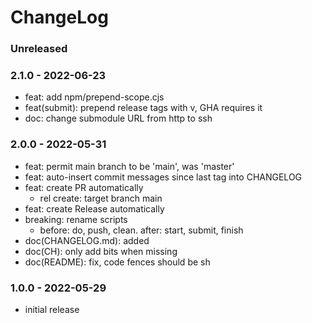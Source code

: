 # ChangeLog

### Unreleased

### 2.1.0 - 2022-06-23

- feat: add npm/prepend-scope.cjs
- feat(submit): prepend release tags with v, GHA requires it
- doc: change submodule URL from http to ssh


### 2.0.0 - 2022-05-31

- feat: permit main branch to be 'main', was 'master'
- feat: auto-insert commit messages since last tag into CHANGELOG
- feat: create PR automatically
    - rel create: target branch main
- feat: create Release automatically
- breaking: rename scripts
    - before: do, push, clean. after: start, submit, finish
- doc(CHANGELOG.md): added
- doc(CH): only add bits when missing
- doc(README): fix, code fences should be sh


### 1.0.0 - 2022-05-29

- initial release

